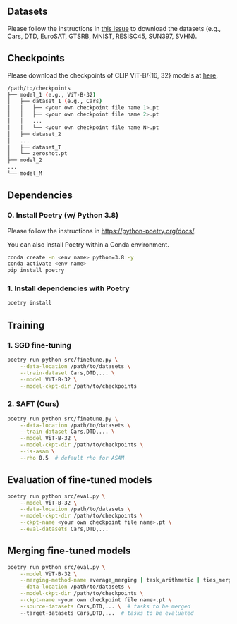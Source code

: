 ## Datasets
Please follow the instructions in [this issue](https://github.com/mlfoundations/task_vectors/issues/1) to download the datasets (e.g., Cars, DTD, EuroSAT, GTSRB, MNIST, RESISC45, SUN397, SVHN).


## Checkpoints
Please download the checkpoints of CLIP ViT-B/{16, 32} models at [here](https://drive.google.com/file/d/1I4s8m7fZ2vC1Tju-iXA65We4aSDKRAYT/view?usp=drive_link).
```sh
/path/to/checkpoints
├── model_1 (e.g., ViT-B-32)
│   ├── dataset_1 (e.g., Cars)
│   │   ├── <your own checkpoint file name 1>.pt
│   │   ├── <your own checkpoint file name 2>.pt   
│   │   ...
│   │   └── <your own checkpoint file name N>.pt
│   ├── dataset_2
│   ...
│   ├── dataset_T
│   └── zeroshot.pt
├── model_2
...
└── model_M
```


## Dependencies
### 0. Install Poetry (w/ Python 3.8)
Please follow the instructions in https://python-poetry.org/docs/.

You can also install Poetry within a Conda environment.
```sh
conda create -n <env name> python=3.8 -y
conda activate <env name>
pip install poetry
```
### 1. Install dependencies with Poetry
```sh
poetry install
```

## Training
### 1. SGD fine-tuning
```sh
poetry run python src/finetune.py \
    --data-location /path/to/datasets \
    --train-dataset Cars,DTD,... \
    --model ViT-B-32 \
    --model-ckpt-dir /path/to/checkpoints
```
### 2. SAFT (Ours)
```sh
poetry run python src/finetune.py \
    --data-location /path/to/datasets \
    --train-dataset Cars,DTD,... \
    --model ViT-B-32 \
    --model-ckpt-dir /path/to/checkpoints \
    --is-asam \
    --rho 0.5  # default rho for ASAM
```

## Evaluation of fine-tuned models
```sh
poetry run python src/eval.py \
    --model ViT-B-32 \
    --data-location /path/to/datasets \
    --model-ckpt-dir /path/to/checkpoints \
    --ckpt-name <your own checkpoint file name>.pt \
    --eval-datasets Cars,DTD,...
```

## Merging fine-tuned models
```sh
poetry run python src/eval.py \
    --model ViT-B-32 \
    --merging-method-name average_merging | task_arithmetic | ties_merging \
    --data-location /path/to/datasets \
    --model-ckpt-dir /path/to/checkpoints \
    --ckpt-name <your own checkpoint file name>.pt \
    --source-datasets Cars,DTD,... \  # tasks to be merged
    --target-datasets Cars,DTD,...  # tasks to be evaluated
```
